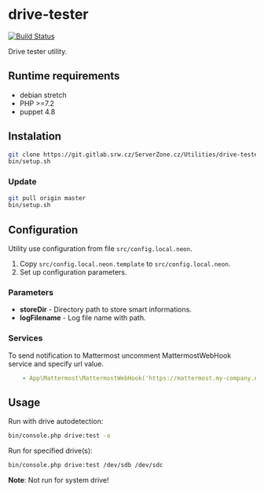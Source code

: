 # drive-tester

[![Build Status](https://travis-ci.org/miranovy/puppet-php.svg?branch=master)](https://travis-ci.org/miranovy/puppet-php)

Drive tester utility.

## Runtime requirements

* debian stretch
* PHP >=7.2
* puppet 4.8

## Instalation

```bash
git clone https://git.gitlab.srw.cz/ServerZone.cz/Utilities/drive-tester.git
bin/setup.sh
```

### Update
```bash
git pull origin master
bin/setup.sh
```

## Configuration

Utility use configuration from file `src/config.local.neon`.

1. Copy `src/config.local.neon.template` to `src/config.local.neon`.
2. Set up configuration parameters.

### Parameters

* **storeDir** - Directory path to store smart informations.
* **logFilename** - Log file name with path.

### Services

To send notification to Mattermost uncomment MattermostWebHook service and specify url value.
```yml
    - App\Mattermost\MattermostWebHook('https://mattermost.my-company.net/hooks/xxx')
```

## Usage

Run with drive autodetection:
```bash
bin/console.php drive:test -a
```

Run for specified drive(s):
```bash
bin/console.php drive:test /dev/sdb /dev/sdc
```

**Note**: Not run for system drive!
